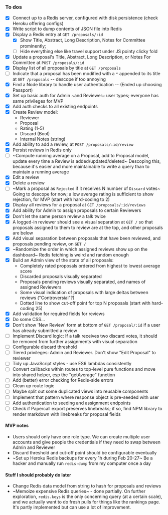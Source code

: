 ### To dos

- [x] Connect up to a Redis server, configured with disk persistence (check
  Heroku offering configs)
- [x] Write script to dump contents of JSON file into Redis
- [x] Display a Redis entry at `GET /proposals/:id`
  - [x] Show Title, Abstract, Long Description, Notes for Committee prominently;
  - [ ] Hide everything else like travel support under JS pointy clicky fold
- [x] Update a proposal's Title, Abstract, Long Description, or Notes For
  Committee at `POST /proposals/:id`
- [x] Display list of all proposals by title at `GET /proposals`
- [ ] Indicate that a proposal has been modified with a `*` appended to its
  title at `GET /proposals` -- descope if too annoying
- [x] Find a Node library to handle user authentication -- (Ended up choosing Passport)
- [x] Set up basic auth for Admin ~and Reviewer~ user types; everyone has same
  privileges for MVP
- [x] Add auth checks to all existing endpoints
- [x] Create Review model:
    - Reviewer
    - Proposal
    - Rating (1-5)
    - Discard (Bool)
    - Internal Notes (string)
- [x] Add ability to add a review, at `POST /proposals/:id/review`
- [x] Persist reviews in Redis only
- [ ] ~Compute running average on a Proposal, add to Proposal model, update every time a Review is added/updated/deleted~ Descoping this, because it's easier and more maintainable to write a query than to maintain a running average
- [x] Edit a review
- [x] Delete a review
- [ ] ~Mark a proposal as `Rejected` if it receives N number of `Discard` votes~ Going to descope for now; a low average rating is sufficient to show rejection, for MVP
  (start with hard-coding to 2) 
- [x] Display all reviews for a proposal at `GET /proposals/:id/reviews`
- [x] Add ability for Admin to assign proposals to certain Reviewers
- [x] Don't let the same person review a talk twice
- [x] A logged-in reviewer should see a visual separation at `GET /` so that proposals assigned to them 
      to review are at the top, and other proposals are below
- [x] Add visual separation between proposals that have been reviewed, and
  proposals pending review, on `GET /`
- [x] ~Randomize the order in which assigned reviews show up on the dashboard~
  Redis fetching is weird and random enough
- [x] Build an Admin view of the state of all proposals:
    - Completely rated proposals ordered from highest to lowest average score
    - Discarded proposals visually separated
    - Proposals pending reviews visually separated, and names of assigned Reviewers
    - Some visual indication of proposals with large deltas between reviews
      ("Controversial"?)
    - Dotted line to show cut-off point for top N proposals (start with
      hard-coding 25)
- [x] Add validation for required fields for reviews
- [x] Do some CSS...
- [x] Don't show 'New Review' form at bottom of `GET /proposal/:id` if a user
  has already submitted a review
- [ ] Implement Discard logic: If a talk receives two discard votes, it should
  be removed from further assignments with visual separation
- [ ] Configurable discard threshold
- [ ] Tiered privileges: Admin and Reviewer. Don't show "Edit Proposal" to
  reviewer
- [ ] Tidy up JavaScript styles - use ES6 lambdas consistently
- [ ] Convert callbacks within routes to top-level pure functions and move into
  shared helper, esp the "getAverage" function
- [ ] Add (better) error checking for Redis-side errors
- [ ] Clean up route logic
- [ ] Maybe split out some duplicated views into reusable components
- [ ] Implement that pattern where response object is pre-seeded with user
- [ ] Add authentication to seeding and assignment endpoints
- [ ] Check if Papercall export preserves linebreaks; if so, find NPM library to render markdown with linebreaks for proposal fields

#### MVP notes

* Users should only have one role type. We can create multiple user accounts and
  give people the credentials if they need to swap between Admin and Reviewer
* Discard threshold and cut-off point should be configurable eventually
* ~Set up Heroku Redis backups for every 1h during Feb 20-27~ Be a hacker and manually run `redis-dump` from my computer once a day


#### Stuff I should probably do later

* Change Redis data model from string to hash for proposals and reviews
* ~Memoize expensive Redis queries~ - done partially. On further exploration, `redis.keys` is the only concerning query (at a certain scale), and we actually want to do fresh pulls for things like the rankings page. It's partly implemented but can use a lot of improvement.
